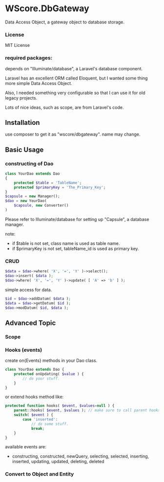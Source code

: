 WScore.DbGateway
================

Data Access Object, a gateway object to database storage. 

### License

MIT License

### required packages:

depends on "Illuminate/database", a Laravel's database component.

Laravel has an excellent ORM called Eloquent, but
I wanted some thing more simple Data Access Object.

Also, I needed something very configurable so that I can
use it for old legacy projects.

Lots of nice ideas, such as scope, are from Laravel's code.


Installation
------------

use composer to get it as "wscore/dbgateway". name may change.


Basic Usage
-----------

### constructing of Dao

```php
class YourDao extends Dao
{
    protected $table = 'TableName';
    protected $primaryKey = 'The_Primary_Key';
}
$capsule = new Manager();
$dao = new YourDao(
    $capsule, new Converter()
)
```

Please refer to Illuminate/database for setting up "Capsule", a database manager. 

note:

*   if $table is not set, class name is used as table name. 
*   if $primaryKey is not set, tableName_id is used as primary key.

### CRUD

```php
$data = $dao->where( 'X', '=', 'Y' )->select();
$dao->insert( $data );
$dao->where( 'X', '=', 'Y' )->update( [ 'A' => 'b' ] );
```

simple access for data.

```php
$id = $dao->addDatum( $data );
$data = $dao->getDatum( $id );
$dao->modDatum( $id, $data );
```

Advanced Topic
--------------

### Scope

### Hooks (events)

create on{Events} methods in your Dao class.

```php
class YourDao extends Dao {
    protected onUpdating( $value ) {
        // do your stuff.
    }
}
```

or extend hooks method like:

```php
protected function hooks( $event, $values=null ) {
    parent::hooks( $event, $values ); // make sure to call parent hooks.
    switch( $event ) {
        case 'inserted':
            // do some stuff.
            break;
    }
}
```

available events are:

*   constructing, constructed, newQuery, selecting, selected,
    inserting, inserted, updating, updated, deleting, deleted

### Convert to Object and Entity

